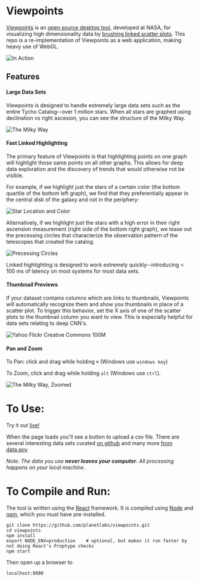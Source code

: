 # Viewpoints
[Viewpoints](http://iopscience.iop.org/article/10.1086/657902/pdf) is an [open source desktop tool](https://github.com/creonlevit/viewpoints), developed at NASA, for visualizing high dimensionality data by [brushing linked scatter plots](http://www.jstor.org/stable/1269768?seq=1#page_scan_tab_contents). This repo is a re-implementation of Viewpoints as a web application, making heavy use of WebGL.

![In Action](http://i.imgur.com/h8ARjzU.gif "In Action")

## Features

#### Large Data Sets
Viewpoints is designed to handle extremely large data sets such as the entire Tycho Catalog--over 1 million stars. When all stars are graphed using declination vs right ascesion, you can see the structure of the Milky Way.

![The Milky Way](http://i.imgur.com/dsUIqva.jpg "The Milky Way")

#### Fast Linked Highlighting

The primary feature of Viewpoints is that highlighting points on one graph will highlight those same points on all other graphs. This allows for deep data exploration and the discovery of trends that would otherwise not be visible.

For example, if we highlight just the stars of a certain color (the bottom quartile of the bottom left graph), we find that they preferentially appear in the central disk of the galaxy and not in the periphery:

![Star Location and Color](http://i.imgur.com/EylXYCM.jpg "Star Location and Color")

Alternatively, if we highlight just the stars with a high error in their right ascension measurement (right side of the bottom right graph), we tease out the precessing circles that characterize the observation pattern of the telescopes that created the catalog.

![Precessing Circles](http://i.imgur.com/aS3uQT4.jpg "Precessing Circles")

Linked highlighting is designed to work extremely quickly--introducing < 100 ms of latency on most systems for most data sets.

#### Thumbnail Previews

If your dataset contains columns which are links to thumbnails, Viewpoints will automatically recognize them and show you thumbnails in place of a scatter plot. To trigger this behavior, set the X axis of one of the scatter plots to the thumbnail column you want to view. This is especially helpful for data sets relating to deep CNN's.

![Yahoo Flickr Creative Commons 100M](http://i.imgur.com/Wg8H1FA.gif "Yahoo Flickr Creative Commons 100M")

#### Pan and Zoom

To Pan: click and drag while holding `⌘` (Windows use `windows key`)

To Zoom, click and drag while holding `alt` (Windows use `ctrl`).

![The Milky Way, Zoomed](http://i.imgur.com/ep58Wi4.jpg "The Milky Way, Zoomed")

# To Use:

Try it out [live!](https://planetlabs.github.io/viewpoints/?csv=https://raw.githubusercontent.com/MattFerraro/csv/master/inline_skating.csv)

When the page loads you'll see a button to upload a csv file. There are several interesting data sets curated [on github](https://github.com/MattFerraro/csv) and many more [from data.gov](https://catalog.data.gov/dataset?res_format=CSV)

_Note: The data you use **never leaves your computer**. All processing happens on your local machine._

# To Compile and Run:

The tool is written using the [React](https://facebook.github.io/react/) framework. It is compiled using [Node](https://nodejs.org/en/) and [npm](https://docs.npmjs.com/getting-started/installing-node), which you must have pre-installed.

```
git clone https://github.com/planetlabs/viewpoints.git
cd viewpoints
npm install
export NODE_ENV=production    # optional, but makes it run faster by not doing React's Proptype checks
npm start
```
Then open up a browser to
```
localhost:8080
```
